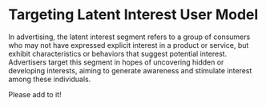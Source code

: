 # Targeting Latent Interest User Model

In advertising, the latent interest segment refers to a group of consumers who may not have expressed explicit interest in a product or service, but exhibit characteristics or behaviors that suggest potential interest. Advertisers target this segment in hopes of uncovering hidden or developing interests, aiming to generate awareness and stimulate interest among these individuals.

Please add to it!
